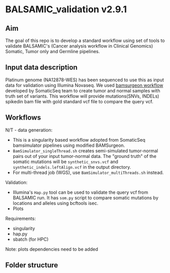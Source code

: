 # BALSAMIC_validation v2.9.1

## Aim 

The goal of this repo is to develop a standard workflow using set of tools to validate BALSAMIC's (Cancer analysis workflow in Clinical Genomics) Somatic, Tumor only and Germline pipelines. 


## Input data description

Platinum genome (NA12878-WES) has been sequenced to use this as input data for validation using Illumina Novaseq. We used [bamsurgeon workflow](https://github.com/bioinform/somaticseq/tree/master/utilities/dockered_pipelines/bamSimulator) developed by SomaticSeq team to create tumor and normal samples with truth set of variants. This workflow will provide mutations(SNVs, INDELs) spikedin bam file with gold standard vcf file to compare the query vcf.


## Workflows

N/T - data generation:

* This is a singularity based workflow adopted from SomaticSeq bamsimulator pipelines using modified BAMSurgeon.
* `BamSimulator_singleThread.sh` creates semi-simulated tumor-normal pairs out of your input tumor-normal data. The "ground truth" of the somatic mutations will be `synthetic_snvs.vcf` and `synthetic_indels.leftAlign.vcf` in the output directory.
* For multi-thread job (WGS), use `BamSimulator_multiThreads.sh` instead.

Validation:

* Illumina's `Hap.py` tool can be used to validate the query vcf from BALSAMIC run. It has `som.py` script to compare somatic mutations by locations and alleles using bcftools isec.
* Plots 

Requirements:
* singularity
* hap.py
* sbatch (for HPC)

Note: plots dependencies need to be added

## Folder structure



